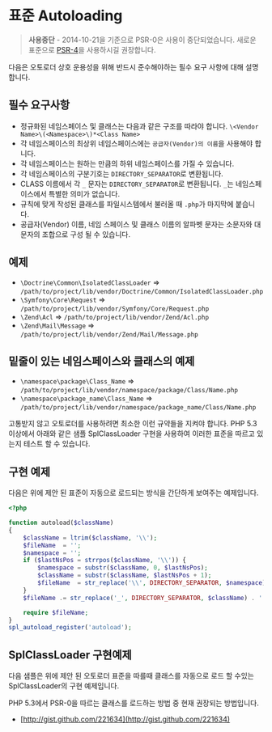 표준 Autoloading
====================

> **사용중단** - 2014-10-21을 기준으로 PSR-0은 사용이 중단되었습니다. 새로운 표준으로 [PSR-4]을 사용하시길 권장합니다.

[PSR-4]: http://www.php-fig.org/psr/psr-4/


다음은 오토로더 상호 운용성을 위해 반드시 준수해야하는 필수 요구 사항에 대해 설명합니다.

필수 요구사항
---------

* 정규화된 네임스페이스 및 클래스는 다음과 같은 구조를 따라야 합니다.
 `\<Vendor Name>\(<Namespace>\)*<Class Name>`
* 각 네임스페이스의 최상위 네임스페이스에는 `공급자(Vendor)의 이름`을 사용해야 합니다.
* 각 네임스페이스는 원하는 만큼의 하위 네임스페이스를 가질 수 있습니다.
* 각 네임스페이스의 구분기호는 `DIRECTORY_SEPARATOR`로 변환됩니다.
* CLASS 이름에서 각 `_` 문자는 `DIRECTORY_SEPARATOR`로 변환됩니다. `_`는 네임스페이스에서 특별한 의미가 없습니다.
* 규칙에 맞게 작성된 클래스를 파일시스템에서 불러올 때 `.php`가 마지막에 붙습니다.
* 공급자(Vendor) 이름, 네임 스페이스 및 클래스 이름의 알파벳 문자는 소문자와 대문자의 조합으로 구성 될 수 있습니다.

예제
--------

* `\Doctrine\Common\IsolatedClassLoader` => `/path/to/project/lib/vendor/Doctrine/Common/IsolatedClassLoader.php`
* `\Symfony\Core\Request` => `/path/to/project/lib/vendor/Symfony/Core/Request.php`
* `\Zend\Acl` => `/path/to/project/lib/vendor/Zend/Acl.php`
* `\Zend\Mail\Message` => `/path/to/project/lib/vendor/Zend/Mail/Message.php`

밑줄이 있는 네임스페이스와 클래스의 예제
-----------------------------------------

* `\namespace\package\Class_Name` => `/path/to/project/lib/vendor/namespace/package/Class/Name.php`
* `\namespace\package_name\Class_Name` => `/path/to/project/lib/vendor/namespace/package_name/Class/Name.php`

고통받지 않고 오토로더를 사용하려면 최소한 이런 규약들을 지켜야 합니다. 
PHP 5.3 이상에서 아래와 같은 샘플 SplClassLoader 구현을 사용하여 이러한 표준을 따르고 있는지 테스트 할 수 있습니다.


구현 예제
----------------------

다음은 위에 제안 된 표준이 자동으로 로드되는 방식을 간단하게 보여주는 예제입니다.

~~~php
<?php

function autoload($className)
{
    $className = ltrim($className, '\\');
    $fileName  = '';
    $namespace = '';
    if ($lastNsPos = strrpos($className, '\\')) {
        $namespace = substr($className, 0, $lastNsPos);
        $className = substr($className, $lastNsPos + 1);
        $fileName  = str_replace('\\', DIRECTORY_SEPARATOR, $namespace) . DIRECTORY_SEPARATOR;
    }
    $fileName .= str_replace('_', DIRECTORY_SEPARATOR, $className) . '.php';

    require $fileName;
}
spl_autoload_register('autoload');
~~~

SplClassLoader 구현예제
-----------------------------
다음 샘플은 위에 제안 된 오토로더 표준을 따를때 클래스를 자동으로 로드 할 수있는 SplClassLoader의 구현 예제입니다.

PHP 5.3에서 PSR-0을 따르는 클래스를 로드하는 방법 중 현재 권장되는 방법입니다.


* [http://gist.github.com/221634](http://gist.github.com/221634)

